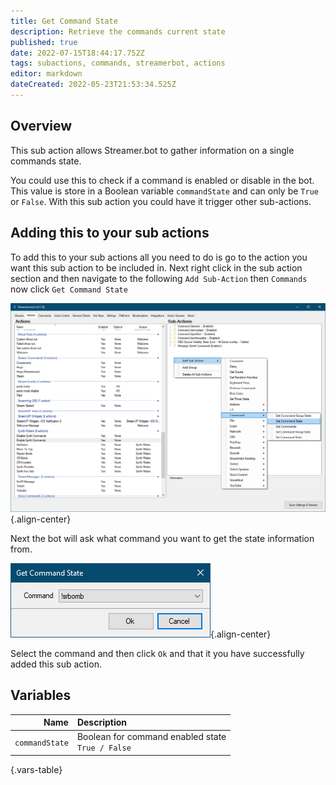 ```yaml
---
title: Get Command State
description: Retrieve the commands current state
published: true
date: 2022-07-15T18:44:17.752Z
tags: subactions, commands, streamerbot, actions
editor: markdown
dateCreated: 2022-05-23T21:53:34.525Z
---
```


## Overview

This sub action allows Streamer.bot to gather information on a single commands state.

You could use this to check if a command is enabled or disable in the bot. This value is store in a Boolean variable `commandState` and can only be `True` or `False`. With this sub action you could have it trigger other sub-actions.

## Adding this to your sub actions

To add this to your sub actions all you need to do is go to the action you want this sub action to be included in. Next right click in the sub action section and then navigate to the following `Add Sub-Action` then `Commands` now click `Get Command State`  

![get_command_state.png](/get-command-state/get_command_state.png){.align-center}

Next the bot will ask what command you want to get the state information from.

![get_command_state_dialog_box.png](/get-command-state/get_command_state_dialog_box.png){.align-center}

Select the command and then click `Ok` and that it you have successfully added this sub action.

## Variables

Name | Description
----:|:------------
| `commandState` | Boolean for command enabled state <br> `True / False`
{.vars-table}